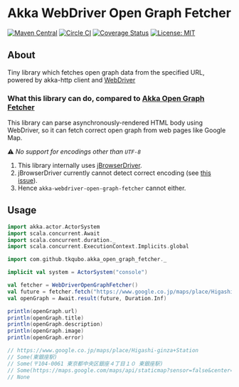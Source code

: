 # Akka WebDriver Open Graph Fetcher

[![Maven Central](https://maven-badges.herokuapp.com/maven-central/com.github.tkqubo/akka-webdriver-open-graph-fetcher_2.11/badge.svg)](https://maven-badges.herokuapp.com/maven-central/com.github.tkqubo/akka-webdriver-open-graph-fetcher_2.11/)
[![Circle CI](https://img.shields.io/circleci/project/tkqubo/akka-webdriver-open-graph-fetcher/master.svg)](https://circleci.com/gh/tkqubo/akka-webdriver-open-graph-fetcher)
[![Coverage Status](https://coveralls.io/repos/tkqubo/akka-webdriver-open-graph-fetcher/badge.svg?branch=master&service=github)](https://coveralls.io/github/tkqubo/akka-webdriver-open-graph-fetcher?branch=master)
[![License: MIT](http://img.shields.io/badge/license-MIT-blue.svg)](LICENSE)

## About

Tiny library which fetches open graph data from the specified URL, powered by akka-http client and [WebDriver](http://www.seleniumhq.org/projects/webdriver/)

### What this library can do, compared to [Akka Open Graph Fetcher](https://github.com/tkqubo/akka-open-graph-fetcher)

This library can parse asynchronously-rendered HTML body using WebDriver, so it can fetch correct open graph from web pages like Google Map.

:warning: *No support for encodings other than `UTF-8`*

1. This library internally uses [jBrowserDriver](https://github.com/MachinePublishers/jBrowserDriver).
1. jBrowserDriver currently cannot detect correct encoding (see [this issue](https://github.com/MachinePublishers/jBrowserDriver/issues/200)).
1. Hence `akka-webdriver-open-graph-fetcher` cannot either.


## Usage

```scala
import akka.actor.ActorSystem
import scala.concurrent.Await
import scala.concurrent.duration._
import scala.concurrent.ExecutionContext.Implicits.global

import com.github.tkqubo.akka_open_graph_fetcher._

implicit val system = ActorSystem("console")

val fetcher = WebDriverOpenGraphFetcher()
val future = fetcher.fetch("https://www.google.co.jp/maps/place/Higashi-ginza+Station")
val openGraph = Await.result(future, Duration.Inf)

println(openGraph.url)
println(openGraph.title)
println(openGraph.description)
println(openGraph.image)
println(openGraph.error)

// https://www.google.co.jp/maps/place/Higashi-ginza+Station
// Some(東銀座駅)
// Some(〒104-0061 東京都中央区銀座４丁目１０ 東銀座駅)
// Some(https://maps.google.com/maps/api/staticmap?sensor=false&center=35.6697002801969%2C139.76495121525855&zoom=16&size=256x256&language=ja&markers=35.669700299999995%2C139.7671399&client=google-maps-frontend&signature=sAUn5_JMlqwmTV4XMqdAnAcdDyE)
// None
```
